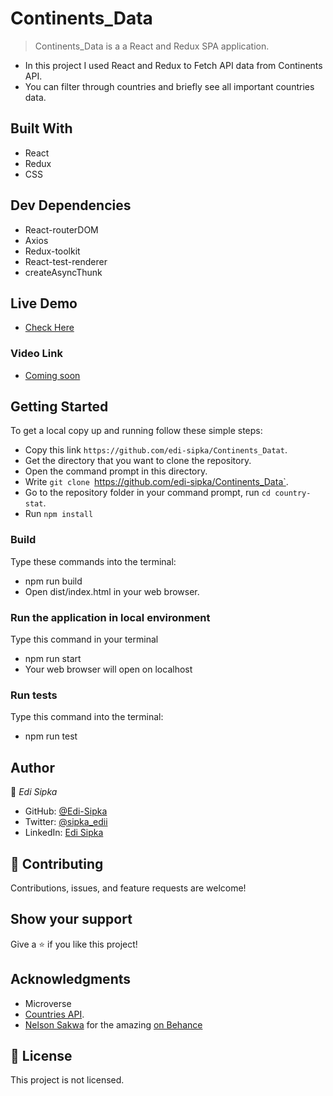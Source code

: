 # Continents_Data

> Continents_Data is a a React and Redux SPA application.

- In this project I used React and Redux to Fetch API data from Continents API.
- You can filter through countries and briefly see all important countries data.

## Built With

- React
- Redux
- CSS

## Dev Dependencies

- React-routerDOM
- Axios
- Redux-toolkit
- React-test-renderer
- createAsyncThunk

## Live Demo

- [Check Here](continentsdata.netlify.app)

### Video Link

- [Coming soon]()

## Getting Started

To get a local copy up and running follow these simple steps:

- Copy this link `https://github.com/edi-sipka/Continents_Datat`.
- Get the directory that you want to clone the repository.
- Open the command prompt in this directory.
- Write `git clone `https://github.com/edi-sipka/Continents_Data`.
- Go to the repository folder in your command prompt, run `cd country-stat`.
- Run `npm install`

### Build

Type these commands into the terminal:

- npm run build
- Open dist/index.html in your web browser.

### Run the application in local environment

Type this command in your terminal

- npm run start
- Your web browser will open on localhost

### Run tests

Type this command into the terminal:

- npm run test

## Author

👤 _Edi Sipka_

- GitHub: [@Edi-Sipka](https://github.com/edi-sipka)
- Twitter: [@sipka_edii](https://twitter.com/sipka_edii)
- LinkedIn: [Edi Sipka](https://www.linkedin.com/in/edi-%C5%A1ipka-5b681b202/)

## 🤝 Contributing

Contributions, issues, and feature requests are welcome!

## Show your support

Give a ⭐️ if you like this project!

## Acknowledgments

- Microverse
- [Countries API](https://restcountries.com/v3.1/all).
- [ Nelson Sakwa](https://www.behance.net/sakwadesignstudio) for the amazing [on Behance](<https://www.behance.net/gallery/31579789/Ballhead-App-(Free-PSDs)>)

## 📝 License

This project is not licensed.
